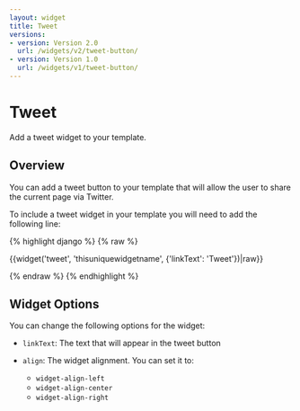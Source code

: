 ```yaml
---
layout: widget
title: Tweet
versions:
- version: Version 2.0
  url: /widgets/v2/tweet-button/
- version: Version 1.0
  url: /widgets/v1/tweet-button/
---
```


# Tweet

Add a tweet widget to your template.

## Overview

You can add a tweet button to your template that will allow the user to share the current page via Twitter.

To include a tweet widget in your template you will need to add the following line:

{% highlight django %}
{% raw %}

  {{widget('tweet', 'thisuniquewidgetname', {'linkText': 'Tweet'})|raw}}

{% endraw %}
{% endhighlight %}

## Widget Options

You can change the following options for the widget:

* ```linkText```: The text that will appear in the tweet button

* ```align```: The widget alignment. You can set it to: 
  * ```widget-align-left```
  * ```widget-align-center```
  * ```widget-align-right```

